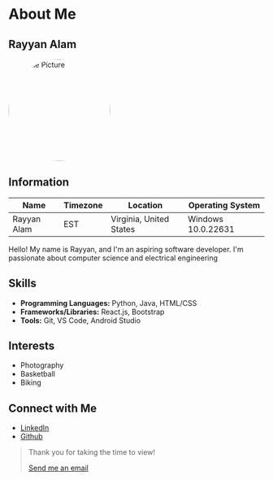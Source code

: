 # About Me

## Rayyan Alam


<img src="https://imgs.search.brave.com/0lBkU7pLVmgPO23TxE3333gI-ce2tSflmg1ODjHFsEk/rs:fit:860:0:0/g:ce/aHR0cHM6Ly93d3cu/Y2xpcGFydG1heC5j/b20vcG5nL21pZGRs/ZS8zMzItMzMyMTIz/OV9nZW5kZXItbmV1/dHJhbC1zaWxob3Vl/dHRlLWhlYWQucG5n" alt="Profile Picture" style="border-radius: 50%; width: 200px; height: 200px;">

## Information

| Name                | Timezone | Location | Operating System     |
|-----------------------|---------------------|----------|----------|
| Rayyan Alam   | EST | Virginia, United States   | Windows 10.0.22631|


Hello! My name is Rayyan, and I'm an aspiring software developer. I'm passionate about computer science and electrical engineering

## Skills

- **Programming Languages:** Python, Java, HTML/CSS
- **Frameworks/Libraries:** React.js, Bootstrap
- **Tools:** Git, VS Code, Android Studio



## Interests

- Photography
- Basketball
- Biking

## Connect with Me

- [LinkedIn](https://www.linkedin.com/in/rayyan-alam-a2349324b/)
- [Github](https://github.com/rlam20)

> Thank you for taking the time to view!
> 
> [Send me an email](mailto:ute2br@virginia.edu)

